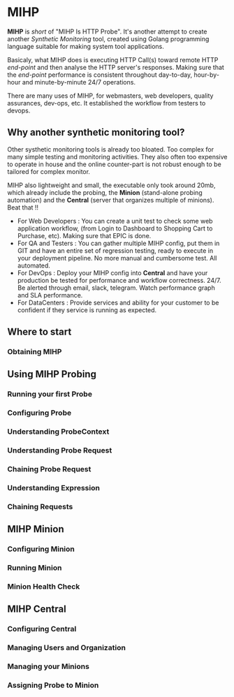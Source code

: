 # MIHP

**MIHP** is *short* of "MIHP Is HTTP Probe". It's another attempt to create another
*Synthetic Monitoring* tool, created using Golang programming language suitable for 
making system tool applications.

Basicaly, what MIHP does is executing HTTP Call(s) toward remote HTTP *end-point* and
then analyse the HTTP server's responses. Making sure that the *end-point* performance is
consistent throughout day-to-day, hour-by-hour and minute-by-minute 24/7 operations.

There are many uses of MIHP, for webmasters, web developers, quality assurances, dev-ops, etc.
It established the workflow from testers to devops. 

## Why another synthetic monitoring tool?

Other systhetic monitoring tools is already too bloated. Too complex for many simple
testing and monitoring activities. They also often too expensive to operate in house and
the online counter-part is not robust enough to be tailored for complex monitor.

MIHP also lightweight and small, the executable only took around 20mb, which already include
the probing, the **Minion** (stand-alone probing automation) and the **Central** 
(server that organizes multiple of minions). Beat that !!

- For Web Developers : You can create a unit test to check some web application workflow, (from Login to Dashboard to Shopping Cart to Purchase, etc). Making sure that EPIC is done.
- For QA and Testers : You can gather multiple MIHP config, put them in GIT and have an entire set of regression testing, ready to execute in your deployment pipeline. No more manual and cumbersome test. All automated.
- For DevOps : Deploy your MIHP config into **Central** and have your production be tested for performance and workflow correctness. 24/7. Be alerted through email, slack, telegram. Watch performance graph and SLA performance.
- For DataCenters : Provide services and ability for your customer to be confident if they service is running as expected.

## Where to start

### Obtaining MIHP

## Using MIHP Probing

### Running your first Probe

### Configuring Probe

### Understanding ProbeContext

### Understanding Probe Request

### Chaining Probe Request

### Understanding Expression

### Chaining Requests

## MIHP Minion

### Configuring Minion

### Running Minion

### Minion Health Check

## MIHP Central

### Configuring Central

### Managing Users and Organization

### Managing your Minions 

### Assigning Probe to Minion

